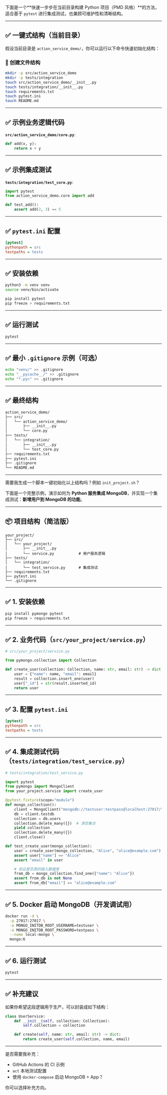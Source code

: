 下面是一个\*\*快速一步步在当前目录构建 Python 项目（PMD 风格）\*\*的方法，适合基于 `pytest` 进行集成测试，也兼顾可维护性和清晰结构。

---

## ✅ 一键式结构（当前目录）

假设当前目录是 `action_service_demo/`，你可以运行以下命令快速初始化结构：

### 🧱 创建文件结构

```bash
mkdir -p src/action_service_demo
mkdir -p tests/integration
touch src/action_service_demo/__init__.py
touch tests/integration/__init__.py
touch requirements.txt
touch pytest.ini
touch README.md
```

---

## ✅ 示例业务逻辑代码

**`src/action_service_demo/core.py`**:

```python
def add(x, y):
    return x + y
```

---

## ✅ 示例集成测试

**`tests/integration/test_core.py`**:

```python
import pytest
from action_service_demo.core import add

def test_add():
    assert add(2, 3) == 5
```

---

## ✅ `pytest.ini` 配置

```ini
[pytest]
pythonpath = src
testpaths = tests
```

---

## ✅ 安装依赖

```bash
python3 -m venv venv
source venv/bin/activate

pip install pytest
pip freeze > requirements.txt
```

---

## ✅ 运行测试

```bash
pytest
```

---

## ✅ 最小 `.gitignore` 示例（可选）

```bash
echo "venv/" >> .gitignore
echo "__pycache__/" >> .gitignore
echo "*.pyc" >> .gitignore
```

---

## ✅ 最终结构

```bash
action_service_demo/
├── src/
│   └── action_service_demo/
│       ├── __init__.py
│       └── core.py
├── tests/
│   └── integration/
│       ├── __init__.py
│       └── test_core.py
├── requirements.txt
├── pytest.ini
├── .gitignore
└── README.md
```

---

需要我生成一个脚本一键初始化以上结构吗？例如 `init_project.sh`？
















下面是一个完整示例，演示如何为 **Python 服务集成 MongoDB**，并实现一个集成测试：**新增用户到 MongoDB 的功能**。

---

## 📦 项目结构（简洁版）

```
your_project/
├── src/
│   └── your_project/
│       ├── __init__.py
│       └── service.py           # 用户服务逻辑
├── tests/
│   └── integration/
│       └── test_service.py      # 集成测试
├── requirements.txt
├── pytest.ini
└── .gitignore
```

---

## ✅ 1. 安装依赖

```bash
pip install pymongo pytest
pip freeze > requirements.txt
```

---

## ✅ 2. 业务代码（`src/your_project/service.py`）

```python
# src/your_project/service.py

from pymongo.collection import Collection

def create_user(collection: Collection, name: str, email: str) -> dict:
    user = {"name": name, "email": email}
    result = collection.insert_one(user)
    user["_id"] = str(result.inserted_id)
    return user
```

---

## ✅ 3. 配置 `pytest.ini`

```ini
[pytest]
pythonpath = src
testpaths = tests
```

---

## ✅ 4. 集成测试代码（`tests/integration/test_service.py`）

```python
# tests/integration/test_service.py

import pytest
from pymongo import MongoClient
from your_project.service import create_user

@pytest.fixture(scope="module")
def mongo_collection():
    client = MongoClient("mongodb://testuser:testpass@localhost:27017/")
    db = client.testdb
    collection = db.users
    collection.delete_many({})  # 清空集合
    yield collection
    collection.delete_many({})
    client.close()

def test_create_user(mongo_collection):
    user = create_user(mongo_collection, "Alice", "alice@example.com")
    assert user["name"] == "Alice"
    assert "email" in user

    # 验证是否真的插入数据库
    from_db = mongo_collection.find_one({"name": "Alice"})
    assert from_db is not None
    assert from_db["email"] == "alice@example.com"
```

---

## ✅ 5. Docker 启动 MongoDB（开发调试用）

```bash
docker run -d \
  -p 27017:27017 \
  -e MONGO_INITDB_ROOT_USERNAME=testuser \
  -e MONGO_INITDB_ROOT_PASSWORD=testpass \
  --name local-mongo \
  mongo:6
```

---

## ✅ 6. 运行测试

```bash
pytest
```

---

## ✅ 补充建议

如果你希望这段逻辑用于生产，可以封装成如下结构：

```python
class UserService:
    def __init__(self, collection: Collection):
        self.collection = collection

    def create(self, name: str, email: str) -> dict:
        return create_user(self.collection, name, email)
```

---

是否需要我补充：

* GitHub Actions 的 CI 示例
* `act` 本地测试配置
* 使用 `docker-compose` 启动 MongoDB + App？

你可以选择补充方向。
